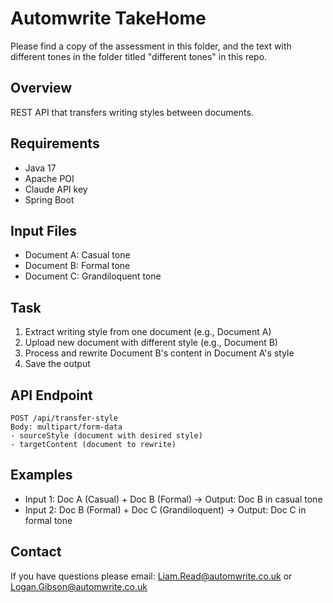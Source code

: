 # Automwrite TakeHome

Please find a copy of the assessment in this folder, and the text with different tones in the folder titled "different tones" in this repo.

## Overview
REST API that transfers writing styles between documents.

## Requirements
- Java 17
- Apache POI
- Claude API key
- Spring Boot

## Input Files
- Document A: Casual tone
- Document B: Formal tone
- Document C: Grandiloquent tone

## Task
1. Extract writing style from one document (e.g., Document A)
2. Upload new document with different style (e.g., Document B)
3. Process and rewrite Document B's content in Document A's style
4. Save the output

## API Endpoint
```
POST /api/transfer-style
Body: multipart/form-data
- sourceStyle (document with desired style)
- targetContent (document to rewrite)
```

## Examples
- Input 1: Doc A (Casual) + Doc B (Formal) → Output: Doc B in casual tone
- Input 2: Doc B (Formal) + Doc C (Grandiloquent) → Output: Doc C in formal tone

## Contact
If you have questions please email: Liam.Read@automwrite.co.uk or Logan.Gibson@automwrite.co.uk
